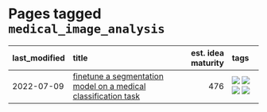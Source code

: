 # Pages tagged `medical_image_analysis`

|last_modified|title|est. idea maturity|tags
|:---|:---|---:|:---|
|2022-07-09|[finetune a segmentation model on a medical classification task](../finetune_a_segmentation_model_on_a_medical_classification_task.md)|476|[![](https://img.shields.io/badge/tag-experimental-a68128)](../tags/experimental.md) [![](https://img.shields.io/badge/tag-image_processing-8e95e2)](../tags/image_processing.md) [![](https://img.shields.io/badge/tag-medical_image_analysis-be4650)](../tags/medical_image_analysis.md) [![](https://img.shields.io/badge/tag-tooling-683f3)](../tags/tooling.md)|